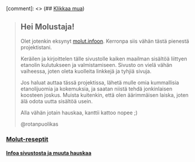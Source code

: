 [comment]: <> (## [Klikkaa mua](/content/testisivu.md))

> ## Hei Molustaja!
>
> Olet jotenkin eksynyt [molut.infoon](http://molut.info). Kerronpa siis vähän tästä pienestä projektistani.
> 
> Keräilen ja kirjoittelen tälle sivustolle kaiken maailman sisältöä liittyen etanolin kulutukseen ja valmistamiseen. Sivusto on vielä vähän vaiheessa, joten oleta kuolleita linkkejä ja tyhjiä sivuja.
>
> Jos haluat auttaa tässä projektissa, lähetä mulle omia kummallisia etanolijuomia ja kokemuksia, ja saatan niistä tehdä jonkinlaisen koosteen joskus. Muista kuitenkin, että olen äärimmäisen laiska, joten älä odota uutta sisältöä usein.
>
> Alla vähän jotain hauskaa, kanttii kattoo nopee ;)
>
> @rotanpuolikas


### [Molut-reseptit](/content/reseptit.md)


#### [Infoa sivustosta ja muuta hauskaa](/content/infosivu.md)